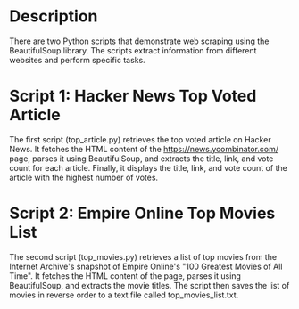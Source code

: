 # Description
There are two Python scripts that demonstrate web scraping using the BeautifulSoup library. The scripts extract information from different websites and perform specific tasks.

# Script 1: Hacker News Top Voted Article
The first script (top_article.py) retrieves the top voted article on Hacker News. It fetches the HTML content of the https://news.ycombinator.com/ page, parses it using BeautifulSoup, and extracts the title, link, and vote count for each article. Finally, it displays the title, link, and vote count of the article with the highest number of votes.

# Script 2: Empire Online Top Movies List
The second script (top_movies.py) retrieves a list of top movies from the Internet Archive's snapshot of Empire Online's "100 Greatest Movies of All Time". It fetches the HTML content of the page, parses it using BeautifulSoup, and extracts the movie titles. The script then saves the list of movies in reverse order to a text file called top_movies_list.txt.
